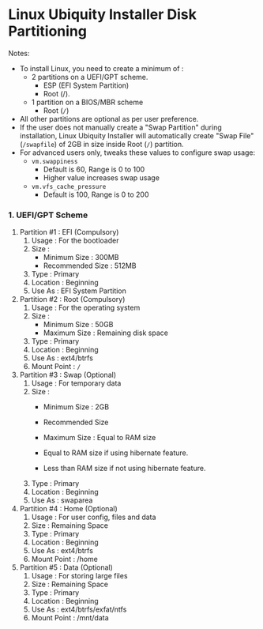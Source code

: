 # Linux Ubiquity Installer Disk Partitioning

Notes:
* To install Linux, you need to create a minimum of :
    * 2 partitions on a UEFI/GPT scheme.
        * ESP (EFI System Partition)
        * Root (/).
    * 1 partition on a BIOS/MBR scheme
        * Root (`/`)
* All other partitions are optional as per user preference.
* If the user does not manually create a "Swap Partition" during installation, Linux Ubiquity Installer will automatically create "Swap File" (`/swapfile`) of 2GB in size inside Root (`/`) partition.
* For advanced users only, tweaks these values to configure swap usage:
    * `vm.swappiness`
        * Default is 60, Range is 0 to 100
        * Higher value increases swap usage
    * `vm.vfs_cache_pressure`
        * Default is 100, Range is 0 to 200

### 1. UEFI/GPT Scheme
1. Partition #1 : EFI (Compulsory)
    1. Usage : For the bootloader
    2. Size :
        * Minimum Size : 300MB
        * Recommended Size : 512MB
    3. Type : Primary
    4. Location : Beginning
    5. Use As : EFI System Partition
2. Partition #2 : Root (Compulsory)
    1. Usage : For the operating system
    2. Size :
        * Minimum Size : 50GB
        * Maximum Size : Remaining disk space
    3. Type : Primary
    4. Location : Beginning
    5. Use As : ext4/btrfs
    6. Mount Point : `/`
3. Partition #3 : Swap (Optional)
    1. Usage : For temporary data
    2. Size :
        * Minimum Size : 2GB
        * Recommended Size
        * Maximum Size : Equal to RAM size

        * Equal to RAM size if using hibernate feature.
        * Less than RAM size if not using hibernate feature.
    3. Type : Primary
    4. Location : Beginning
    5. Use As : swaparea
4. Partition #4 : Home (Optional)
    1. Usage : For user config, files and data
    2. Size : Remaining Space
    3. Type : Primary
    4. Location : Beginning
    5. Use As : ext4/btrfs
    6. Mount Point : /home
5. Partition #5 : Data (Optional)
    1. Usage : For storing large files
    2. Size : Remaining Space
    3. Type : Primary
    4. Location : Beginning
    5. Use As : ext4/btrfs/exfat/ntfs
    6. Mount Point : /mnt/data

